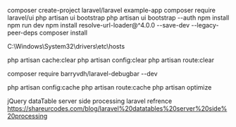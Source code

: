 composer create-project laravel/laravel example-app
composer require laravel/ui
php artisan ui bootstrap
php artisan ui bootstrap --auth
npm install
npm run dev
npm install resolve-url-loader@^4.0.0 --save-dev --legacy-peer-deps
composer install

C:\Windows\System32\drivers\etc\hosts

php artisan cache:clear
php artisan config:clear
php artisan route:clear


composer require barryvdh/laravel-debugbar --dev


php artisan config:cache
php artisan route:cache
php artisan optimize


jQuery dataTable server side processing laravel refrence  
https://shareurcodes.com/blog/laravel%20datatables%20server%20side%20processing